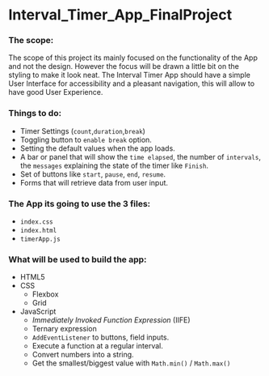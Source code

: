 # Interval_Timer_App_FinalProject
 
 ### The scope: 
 The scope of this project its mainly focused on the functionality of the App and not the design. However the focus will be drawn a little bit on the styling to make it look neat. The Interval Timer App should have a simple User Interface for accessibility and a pleasant navigation, this will allow to have good User Experience.


 ### Things to do:
 - Timer Settings (`count`,`duration`,`break`)
 - Toggling button to `enable break` option.
 - Setting the default values when the app loads.
 - A bar or panel that will show the `time elapsed`, the number of `intervals`, the `messages` explaining the state of the timer like `Finish`.
 - Set of buttons like `start`, `pause`, `end`, `resume`.
 - Forms that will retrieve data from user input.


 ### The App its going to use the 3 files:
 - `index.css`
 - `index.html`
 - `timerApp.js`


 ### What will be used to build the app: 
 - HTML5
 - CSS
   - Flexbox
   - Grid 
 - JavaScript 
   - *Immediately Invoked Function Expression* (IIFE)
   - Ternary expression
   - `AddEventListener` to buttons, field inputs.
   - Execute a function at a regular interval.
   - Convert numbers into a string.
   - Get the smallest/biggest value with `Math.min()` / `Math.max()`
